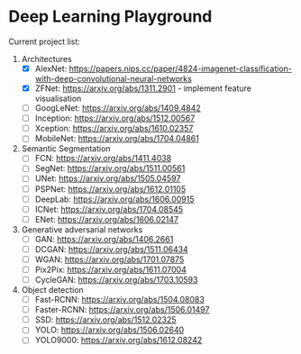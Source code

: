 # Deep Learning Playground


Current project list:
 1. Architectures
    - [x] AlexNet: https://papers.nips.cc/paper/4824-imagenet-classification-with-deep-convolutional-neural-networks
    - [x] ZFNet: https://arxiv.org/abs/1311.2901 - implement feature visualisation
    - [ ] GoogLeNet: https://arxiv.org/abs/1409.4842 
    - [ ] Inception: https://arxiv.org/abs/1512.00567
    - [ ] Xception: https://arxiv.org/abs/1610.02357
    - [ ] MobileNet: https://arxiv.org/abs/1704.04861

 2. Semantic Segmentation
    - [ ] FCN: https://arxiv.org/abs/1411.4038
    - [ ] SegNet: https://arxiv.org/abs/1511.00561
    - [ ] UNet: https://arxiv.org/abs/1505.04597
    - [ ] PSPNet: https://arxiv.org/abs/1612.01105
    - [ ] DeepLab: https://arxiv.org/abs/1606.00915
    - [ ] ICNet: https://arxiv.org/abs/1704.08545
    - [ ] ENet: https://arxiv.org/abs/1606.02147

 3. Generative adversarial networks
    - [ ] GAN: https://arxiv.org/abs/1406.2661
    - [ ] DCGAN: https://arxiv.org/abs/1511.06434
    - [ ] WGAN: https://arxiv.org/abs/1701.07875
    - [ ] Pix2Pix: https://arxiv.org/abs/1611.07004
    - [ ] CycleGAN: https://arxiv.org/abs/1703.10593

 4. Object detection
    - [ ] Fast-RCNN: https://arxiv.org/abs/1504.08083
    - [ ] Faster-RCNN: https://arxiv.org/abs/1506.01497
    - [ ] SSD: https://arxiv.org/abs/1512.02325
    - [ ] YOLO: https://arxiv.org/abs/1506.02640
    - [ ] YOLO9000: https://arxiv.org/abs/1612.08242
